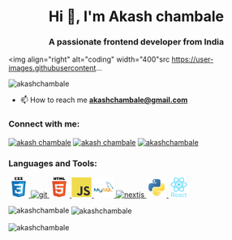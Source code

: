 
<h1 align="center">Hi 👋, I'm Akash chambale</h1>
<h3 align="center">A passionate frontend developer from India</h3>

<img align="right" alt="coding" width="400"src https://user-images.githubusercontent...

>

<p align="left"> <img src="https://komarev.com/ghpvc/?username=akashchambale&label=Profile%20views&color=0e75b6&style=flat" alt="akashchambale" /> </p>

- 📫 How to reach me **akashchambale@gmail.com**

<h3 align="left">Connect with me:</h3>
<p align="left">
<a href="https://linkedin.com/in/akash chambale" target="blank"><img align="center" src="https://raw.githubusercontent.com/rahuldkjain/github-profile-readme-generator/master/src/images/icons/Social/linked-in-alt.svg" alt="akash chambale" height="30" width="40" /></a>
<a href="https://fb.com/akash chambale" target="blank"><img align="center" src="https://raw.githubusercontent.com/rahuldkjain/github-profile-readme-generator/master/src/images/icons/Social/facebook.svg" alt="akash chambale" height="30" width="40" /></a>
<a href="https://instagram.com/akashchambale" target="blank"><img align="center" src="https://raw.githubusercontent.com/rahuldkjain/github-profile-readme-generator/master/src/images/icons/Social/instagram.svg" alt="akashchambale" height="30" width="40" /></a>
</p>

<h3 align="left">Languages and Tools:</h3>
<p align="left"> <a href="https://www.w3schools.com/css/" target="_blank" rel="noreferrer"> <img src="https://raw.githubusercontent.com/devicons/devicon/master/icons/css3/css3-original-wordmark.svg" alt="css3" width="40" height="40"/> </a> <a href="https://git-scm.com/" target="_blank" rel="noreferrer"> <img src="https://www.vectorlogo.zone/logos/git-scm/git-scm-icon.svg" alt="git" width="40" height="40"/> </a> <a href="https://www.w3.org/html/" target="_blank" rel="noreferrer"> <img src="https://raw.githubusercontent.com/devicons/devicon/master/icons/html5/html5-original-wordmark.svg" alt="html5" width="40" height="40"/> </a> <a href="https://developer.mozilla.org/en-US/docs/Web/JavaScript" target="_blank" rel="noreferrer"> <img src="https://raw.githubusercontent.com/devicons/devicon/master/icons/javascript/javascript-original.svg" alt="javascript" width="40" height="40"/> </a> <a href="https://www.mysql.com/" target="_blank" rel="noreferrer"> <img src="https://raw.githubusercontent.com/devicons/devicon/master/icons/mysql/mysql-original-wordmark.svg" alt="mysql" width="40" height="40"/> </a> <a href="https://nextjs.org/" target="_blank" rel="noreferrer"> <img src="https://cdn.worldvectorlogo.com/logos/nextjs-2.svg" alt="nextjs" width="40" height="40"/> </a> <a href="https://www.python.org" target="_blank" rel="noreferrer"> <img src="https://raw.githubusercontent.com/devicons/devicon/master/icons/python/python-original.svg" alt="python" width="40" height="40"/> </a> <a href="https://reactjs.org/" target="_blank" rel="noreferrer"> <img src="https://raw.githubusercontent.com/devicons/devicon/master/icons/react/react-original-wordmark.svg" alt="react" width="40" height="40"/> </a> </p>

<p><img align="left" src="https://github-readme-stats.vercel.app/api/top-langs?username=akashchambale&show_icons=true&locale=en&layout=compact" alt="akashchambale" /></p>

<p>&nbsp;<img align="center" src="https://github-readme-stats.vercel.app/api?username=akashchambale&show_icons=true&locale=en" alt="akashchambale" /></p>

<p><img align="center" src="https://github-readme-streak-stats.herokuapp.com/?user=akashchambale&" alt="akashchambale" /></p>

